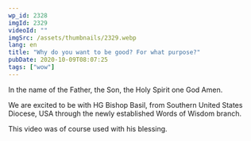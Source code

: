 ```yaml
---
wp_id: 2328
imgId: 2329
videoId: ""
imgSrc: /assets/thumbnails/2329.webp
lang: en
title: "Why do you want to be good? For what purpose?"
pubDate: 2020-10-09T08:07:25
tags: ["wow"]
---
```


<!-- page: 6 -->

<p>In the name of the Father, the Son, the Holy Spirit one God Amen.</p>
<p>We are excited to be with HG Bishop Basil, from Southern United States Diocese, USA through the newly established Words of Wisdom branch.</p>
<p>This video was of course used with his blessing.</p>
